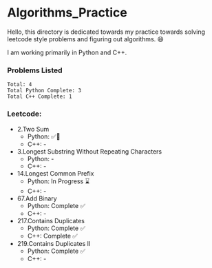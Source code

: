 # Algorithms_Practice

Hello, this directory is dedicated towards my practice towards solving leetcode style problems and figuring out algorithms. 😄

I am working primarily in Python and C++.

### Problems Listed
    Total: 4
    Total Python Complete: 3
    Total C++ Complete: 1

### Leetcode:
* 2.Two Sum
    * Python: ✅📝
    * C++: -
* 3.Longest Substring Without Repeating Characters
    * Python: -
    * C++: -
* 14.Longest Common Prefix
    * Python: In Progress ⌛
    * C++: -
* 67.Add Binary
    * Python: Complete ✅
    * C++: -
* 217.Contains Duplicates
    * Python: Complete ✅
    * C++: Complete ✅
* 219.Contains Duplicates II
    * Python: Complete ✅
    * C++: -